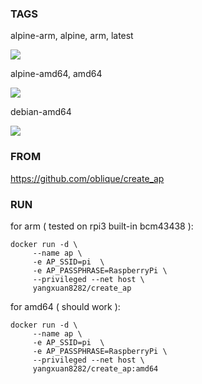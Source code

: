 ### TAGS

alpine-arm, alpine, arm, latest

[![](https://images.microbadger.com/badges/image/yangxuan8282/create_ap.svg)](https://microbadger.com/images/yangxuan8282/create_ap "Get your own image badge on microbadger.com")

alpine-amd64, amd64

[![](https://images.microbadger.com/badges/image/yangxuan8282/create_ap:amd64.svg)](https://microbadger.com/images/yangxuan8282/create_ap:amd64 "Get your own image badge on microbadger.com")

debian-amd64

[![](https://images.microbadger.com/badges/image/yangxuan8282/create_ap:debian-amd64.svg)](https://microbadger.com/images/yangxuan8282/create_ap:debian-amd64 "Get your own image badge on microbadger.com")

### FROM

https://github.com/oblique/create_ap

### RUN

for arm ( tested on rpi3 built-in bcm43438 ):

```
docker run -d \
     --name ap \
     -e AP_SSID=pi  \
     -e AP_PASSPHRASE=RaspberryPi \
     --privileged --net host \
     yangxuan8282/create_ap
```

for amd64 ( should work ):

```
docker run -d \
     --name ap \
     -e AP_SSID=pi  \
     -e AP_PASSPHRASE=RaspberryPi \
     --privileged --net host \
     yangxuan8282/create_ap:amd64 
```

